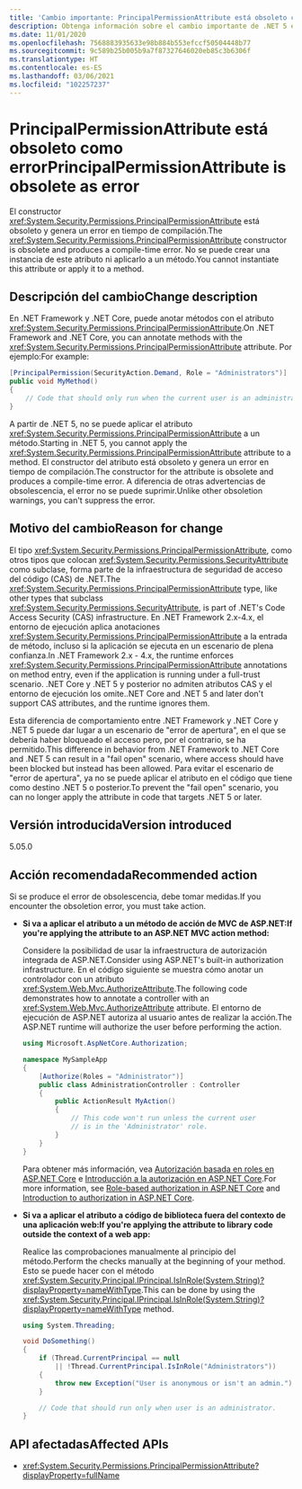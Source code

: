```yaml
---
title: 'Cambio importante: PrincipalPermissionAttribute está obsoleto como error'
description: Obtenga información sobre el cambio importante de .NET 5 en las bibliotecas básicas de .NET donde el constructor PrincipalPermissionAttribute está obsoleto y genera un error en tiempo de compilación.
ms.date: 11/01/2020
ms.openlocfilehash: 7568883935633e98b884b553efccf50504448b77
ms.sourcegitcommit: 9c589b25b005b9a7f87327646020eb85c3b6306f
ms.translationtype: HT
ms.contentlocale: es-ES
ms.lasthandoff: 03/06/2021
ms.locfileid: "102257237"
---
```

# <a name="principalpermissionattribute-is-obsolete-as-error"></a><span data-ttu-id="6c40f-103">PrincipalPermissionAttribute está obsoleto como error</span><span class="sxs-lookup"><span data-stu-id="6c40f-103">PrincipalPermissionAttribute is obsolete as error</span></span>

<span data-ttu-id="6c40f-104">El constructor <xref:System.Security.Permissions.PrincipalPermissionAttribute> está obsoleto y genera un error en tiempo de compilación.</span><span class="sxs-lookup"><span data-stu-id="6c40f-104">The <xref:System.Security.Permissions.PrincipalPermissionAttribute> constructor is obsolete and produces a compile-time error.</span></span> <span data-ttu-id="6c40f-105">No se puede crear una instancia de este atributo ni aplicarlo a un método.</span><span class="sxs-lookup"><span data-stu-id="6c40f-105">You cannot instantiate this attribute or apply it to a method.</span></span>

## <a name="change-description"></a><span data-ttu-id="6c40f-106">Descripción del cambio</span><span class="sxs-lookup"><span data-stu-id="6c40f-106">Change description</span></span>

<span data-ttu-id="6c40f-107">En .NET Framework y .NET Core, puede anotar métodos con el atributo <xref:System.Security.Permissions.PrincipalPermissionAttribute>.</span><span class="sxs-lookup"><span data-stu-id="6c40f-107">On .NET Framework and .NET Core, you can annotate methods with the <xref:System.Security.Permissions.PrincipalPermissionAttribute> attribute.</span></span> <span data-ttu-id="6c40f-108">Por ejemplo:</span><span class="sxs-lookup"><span data-stu-id="6c40f-108">For example:</span></span>

```csharp
[PrincipalPermission(SecurityAction.Demand, Role = "Administrators")]
public void MyMethod()
{
    // Code that should only run when the current user is an administrator.
}
```

<span data-ttu-id="6c40f-109">A partir de .NET 5, no se puede aplicar el atributo <xref:System.Security.Permissions.PrincipalPermissionAttribute> a un método.</span><span class="sxs-lookup"><span data-stu-id="6c40f-109">Starting in .NET 5, you cannot apply the <xref:System.Security.Permissions.PrincipalPermissionAttribute> attribute to a method.</span></span> <span data-ttu-id="6c40f-110">El constructor del atributo está obsoleto y genera un error en tiempo de compilación.</span><span class="sxs-lookup"><span data-stu-id="6c40f-110">The constructor for the attribute is obsolete and produces a compile-time error.</span></span> <span data-ttu-id="6c40f-111">A diferencia de otras advertencias de obsolescencia, el error no se puede suprimir.</span><span class="sxs-lookup"><span data-stu-id="6c40f-111">Unlike other obsoletion warnings, you can't suppress the error.</span></span>

## <a name="reason-for-change"></a><span data-ttu-id="6c40f-112">Motivo del cambio</span><span class="sxs-lookup"><span data-stu-id="6c40f-112">Reason for change</span></span>

<span data-ttu-id="6c40f-113">El tipo <xref:System.Security.Permissions.PrincipalPermissionAttribute>, como otros tipos que colocan <xref:System.Security.Permissions.SecurityAttribute> como subclase, forma parte de la infraestructura de seguridad de acceso del código (CAS) de .NET.</span><span class="sxs-lookup"><span data-stu-id="6c40f-113">The <xref:System.Security.Permissions.PrincipalPermissionAttribute> type, like other types that subclass <xref:System.Security.Permissions.SecurityAttribute>, is part of .NET's Code Access Security (CAS) infrastructure.</span></span> <span data-ttu-id="6c40f-114">En .NET Framework 2.x-4.x, el entorno de ejecución aplica anotaciones <xref:System.Security.Permissions.PrincipalPermissionAttribute> a la entrada de método, incluso si la aplicación se ejecuta en un escenario de plena confianza.</span><span class="sxs-lookup"><span data-stu-id="6c40f-114">In .NET Framework 2.x - 4.x, the runtime enforces <xref:System.Security.Permissions.PrincipalPermissionAttribute> annotations on method entry, even if the application is running under a full-trust scenario.</span></span> <span data-ttu-id="6c40f-115">.NET Core y .NET 5 y posterior no admiten atributos CAS y el entorno de ejecución los omite.</span><span class="sxs-lookup"><span data-stu-id="6c40f-115">.NET Core and .NET 5 and later don't support CAS attributes, and the runtime ignores them.</span></span>

<span data-ttu-id="6c40f-116">Esta diferencia de comportamiento entre .NET Framework y .NET Core y .NET 5 puede dar lugar a un escenario de "error de apertura", en el que se debería haber bloqueado el acceso pero, por el contrario, se ha permitido.</span><span class="sxs-lookup"><span data-stu-id="6c40f-116">This difference in behavior from .NET Framework to .NET Core and .NET 5 can result in a "fail open" scenario, where access should have been blocked but instead has been allowed.</span></span> <span data-ttu-id="6c40f-117">Para evitar el escenario de "error de apertura", ya no se puede aplicar el atributo en el código que tiene como destino .NET 5 o posterior.</span><span class="sxs-lookup"><span data-stu-id="6c40f-117">To prevent the "fail open" scenario, you can no longer apply the attribute in code that targets .NET 5 or later.</span></span>

## <a name="version-introduced"></a><span data-ttu-id="6c40f-118">Versión introducida</span><span class="sxs-lookup"><span data-stu-id="6c40f-118">Version introduced</span></span>

<span data-ttu-id="6c40f-119">5.0</span><span class="sxs-lookup"><span data-stu-id="6c40f-119">5.0</span></span>

## <a name=""></a><span data-ttu-id="6c40f-120"><a id="permission-action">Acción recomendada</a></span><span class="sxs-lookup"><span data-stu-id="6c40f-120"><a id="permission-action">Recommended action</a></span></span>

<span data-ttu-id="6c40f-121">Si se produce el error de obsolescencia, debe tomar medidas.</span><span class="sxs-lookup"><span data-stu-id="6c40f-121">If you encounter the obsoletion error, you must take action.</span></span>

- <span data-ttu-id="6c40f-122">**Si va a aplicar el atributo a un método de acción de MVC de ASP.NET:**</span><span class="sxs-lookup"><span data-stu-id="6c40f-122">**If you're applying the attribute to an ASP.NET MVC action method:**</span></span>

  <span data-ttu-id="6c40f-123">Considere la posibilidad de usar la infraestructura de autorización integrada de ASP.NET.</span><span class="sxs-lookup"><span data-stu-id="6c40f-123">Consider using ASP.NET's built-in authorization infrastructure.</span></span> <span data-ttu-id="6c40f-124">En el código siguiente se muestra cómo anotar un controlador con un atributo <xref:System.Web.Mvc.AuthorizeAttribute>.</span><span class="sxs-lookup"><span data-stu-id="6c40f-124">The following code demonstrates how to annotate a controller with an <xref:System.Web.Mvc.AuthorizeAttribute> attribute.</span></span> <span data-ttu-id="6c40f-125">El entorno de ejecución de ASP.NET autoriza al usuario antes de realizar la acción.</span><span class="sxs-lookup"><span data-stu-id="6c40f-125">The ASP.NET runtime will authorize the user before performing the action.</span></span>

  ```csharp
  using Microsoft.AspNetCore.Authorization;

  namespace MySampleApp
  {
      [Authorize(Roles = "Administrator")]
      public class AdministrationController : Controller
      {
          public ActionResult MyAction()
          {
              // This code won't run unless the current user
              // is in the 'Administrator' role.
          }
      }
  }
  ```

  <span data-ttu-id="6c40f-126">Para obtener más información, vea [Autorización basada en roles en ASP.NET Core](/aspnet/core/security/authorization/roles) e [Introducción a la autorización en ASP.NET Core](/aspnet/core/security/authorization/introduction).</span><span class="sxs-lookup"><span data-stu-id="6c40f-126">For more information, see [Role-based authorization in ASP.NET Core](/aspnet/core/security/authorization/roles) and [Introduction to authorization in ASP.NET Core](/aspnet/core/security/authorization/introduction).</span></span>

- <span data-ttu-id="6c40f-127">**Si va a aplicar el atributo a código de biblioteca fuera del contexto de una aplicación web:**</span><span class="sxs-lookup"><span data-stu-id="6c40f-127">**If you're applying the attribute to library code outside the context of a web app:**</span></span>

  <span data-ttu-id="6c40f-128">Realice las comprobaciones manualmente al principio del método.</span><span class="sxs-lookup"><span data-stu-id="6c40f-128">Perform the checks manually at the beginning of your method.</span></span> <span data-ttu-id="6c40f-129">Esto se puede hacer con el método <xref:System.Security.Principal.IPrincipal.IsInRole(System.String)?displayProperty=nameWithType>.</span><span class="sxs-lookup"><span data-stu-id="6c40f-129">This can be done by using the <xref:System.Security.Principal.IPrincipal.IsInRole(System.String)?displayProperty=nameWithType> method.</span></span>

  ```csharp
  using System.Threading;

  void DoSomething()
  {
      if (Thread.CurrentPrincipal == null
          || !Thread.CurrentPrincipal.IsInRole("Administrators"))
      {
          throw new Exception("User is anonymous or isn't an admin.");
      }

      // Code that should run only when user is an administrator.
  }
  ```

## <a name="affected-apis"></a><span data-ttu-id="6c40f-130">API afectadas</span><span class="sxs-lookup"><span data-stu-id="6c40f-130">Affected APIs</span></span>

- <xref:System.Security.Permissions.PrincipalPermissionAttribute?displayProperty=fullName>

<!--

#### Category

- Core .NET libraries
- Security

### Affected APIs

- `T:System.Security.Permissions.PrincipalPermissionAttribute`

-->
